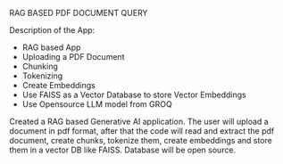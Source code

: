 RAG BASED PDF DOCUMENT QUERY 

Description of the App: 

* RAG based App
* Uploading a PDF Document 
* Chunking
* Tokenizing
* Create Embeddings 
* Use FAISS as a Vector Database to store Vector Embeddings
* Use Opensource LLM model from GROQ 

Created a RAG based Generative AI application. The user will upload a document in pdf format, after that the code will read and extract the pdf document, create chunks, tokenize them, create embeddings and store them in a vector DB like FAISS. Database will be open source. 
